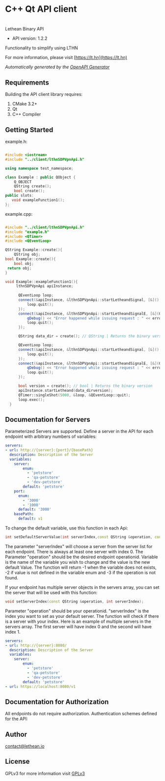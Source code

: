 # C++ Qt API client

# 

Lethean Binary API

- API version: 1.2.2

Functionality to simplify using LTHN

  For more information, please visit [https://lt.hn](https://lt.hn)

*Automatically generated by the [OpenAPI Generator](https://openapi-generator.tech)*


## Requirements

Building the API client library requires:

1. CMake 3.2+
2. Qt
3. C++ Compiler

## Getting Started

example.h:
```c++

#include <iostream>
#include "../client/lthnSDPVpnApi.h"

using namespace test_namespace;

class Example : public QObject {
    Q_OBJECT
    QString create();
    bool create();
public slots:
   void exampleFunction1();
};

```

example.cpp:
```c++

#include "../client/lthnSDPVpnApi.h"
#include "example.h"
#include <QTimer>
#include <QEventLoop>

QString Example::create(){
    QString obj;
bool Example::create(){
    bool obj;
 return obj;
}

void Example::exampleFunction1(){
     lthnSDPVpnApi apiInstance;
     
      QEventLoop loop;
      connect(&apiInstance, &lthnSDPVpnApi::startLetheandSignal, [&]() {
          loop.quit();
      });
      connect(&apiInstance, &lthnSDPVpnApi::startLetheandSignalE, [&](QNetworkReply::NetworkError, QString error_str) {
          qDebug() << "Error happened while issuing request : " << error_str;
          loop.quit();
      });

      QString data_dir = create(); // QString | Returns the binary version

      QEventLoop loop;
      connect(&apiInstance, &lthnSDPVpnApi::startLetheandSignal, [&]() {
          loop.quit();
      });
      connect(&apiInstance, &lthnSDPVpnApi::startLetheandSignalE, [&](QNetworkReply::NetworkError, QString error_str) {
          qDebug() << "Error happened while issuing request : " << error_str;
          loop.quit();
      });

      bool version = create(); // bool | Returns the binary version
      apiInstance.startLetheand(data_dirversion);
      QTimer::singleShot(5000, &loop, &QEventLoop::quit);
      loop.exec();
  }

```

## Documentation for Servers

Parameterized Servers are supported. Define a server in the API for each endpoint with arbitrary numbers of variables:

```yaml
servers:
- url: http://{server}:{port}/{basePath}
  description: Description of the Server
  variables:
    server:
        enum:
          - 'petstore'
          - 'qa-petstore'
          - 'dev-petstore'
        default: 'petstore'
    port:
      enum:
        - '3000'
        - '1000'
      default: '3000'
    basePath:
      default: v1
```
To change the default variable, use this function in each Api:
```c++
int setDefaultServerValue(int serverIndex,const QString &operation, const QString &variable,const QString &val);
```
The parameter "serverIndex" will choose a server from the server list for each endpoint. There is always at least one server with index 0. The Parameter "operation" should be the desired endpoint operationid.
Variable is the name of the variable you wish to change and the value is the new default Value.
The function will return -1 when the variable does not exists, -2 if value is not defined in the variable enum and -3 if the operation is not found.

If your endpoint has multiple server objects in the servers array, you can set the server that will be used with this function:
```c++
void setServerIndex(const QString &operation, int serverIndex);
```
Parameter "operation" should be your operationid. "serverIndex" is the index you want to set as your default server. The function will check if there is a server with your index.
Here is an example of multiple servers in the servers array. The first server will have index 0 and the second will have index 1.
```yaml
servers:
- url: http://{server}:8080/
  description: Description of the Server
  variables:
    server:
        enum:
          - 'petstore'
          - 'qa-petstore'
          - 'dev-petstore'
        default: 'petstore'
- url: https://localhost:8080/v1
```

## Documentation for Authorization

All endpoints do not require authorization.
Authentication schemes defined for the API:

## Author

contact@lethean.io


## License

GPLv3 for more information visit [GPLv3](https://gitlab.com/lthn.io/projects/vpn/market-api/LICENCE)